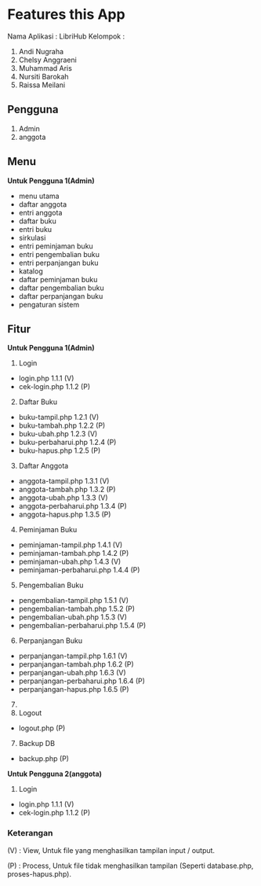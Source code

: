 # Features this App

Nama Aplikasi : LibriHub
Kelompok :
1. Andi Nugraha
2. Chelsy Anggraeni
3. Muhammad Aris
4. Nursiti Barokah
5. Raissa Meilani

## Pengguna

1. Admin
2. anggota

## Menu

**Untuk Pengguna 1(Admin)**

- menu utama
- daftar anggota
- entri anggota
- daftar buku
- entri buku
- sirkulasi
- entri peminjaman buku
- entri pengembalian buku
- entri perpanjangan buku
- katalog
- daftar peminjaman buku
- daftar pengembalian buku
- daftar perpanjangan buku
- pengaturan sistem


## Fitur

**Untuk Pengguna 1(Admin)**

1. Login

- login.php 1.1.1 (V)
- cek-login.php 1.1.2 (P)

2. Daftar Buku

- buku-tampil.php 1.2.1 (V)
- buku-tambah.php 1.2.2 (P)
- buku-ubah.php 1.2.3 (V)
- buku-perbaharui.php 1.2.4 (P)
- buku-hapus.php 1.2.5 (P)

3. Daftar Anggota

- anggota-tampil.php 1.3.1 (V)
- anggota-tambah.php 1.3.2 (P)
- anggota-ubah.php 1.3.3 (V)
- anggota-perbaharui.php 1.3.4 (P)
- anggota-hapus.php 1.3.5 (P)

4. Peminjaman Buku

- peminjaman-tampil.php 1.4.1 (V)
- peminjaman-tambah.php 1.4.2 (P)
- peminjaman-ubah.php 1.4.3 (V)
- peminjaman-perbaharui.php 1.4.4 (P)

5. Pengembalian Buku 

- pengembalian-tampil.php 1.5.1 (V)
- pengembalian-tambah.php 1.5.2 (P)
- pengembalian-ubah.php 1.5.3 (V)
- pengembalian-perbaharui.php 1.5.4 (P)

6. Perpanjangan Buku 

- perpanjangan-tampil.php 1.6.1 (V)
- perpanjangan-tambah.php 1.6.2 (P)
- perpanjangan-ubah.php 1.6.3 (V)
- perpanjangan-perbaharui.php 1.6.4 (P)
- perpanjangan-hapus.php 1.6.5 (P)

7. 
8. Logout

- logout.php (P)

7. Backup DB

- backup.php (P)

**Untuk Pengguna 2(anggota)**

1. Login

- login.php 1.1.1 (V)
- cek-login.php 1.1.2 (P)


### Keterangan

(V) : View, Untuk file yang menghasilkan tampilan input / output.

(P) : Process, Untuk file tidak menghasilkan tampilan (Seperti database.php, proses-hapus.php).
